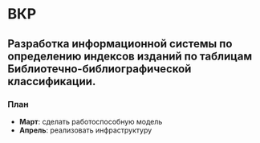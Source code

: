 # ВКР
## Разработка информационной системы по определению индексов изданий по таблицам Библиотечно-библиографической классификации.
### План
- **Март**: сделать работоспособную модель
- **Апрель**: реализовать инфраструктуру
